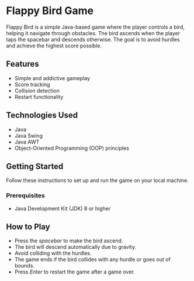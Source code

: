 # Flappy Bird Game

Flappy Bird is a simple Java-based game where the player controls a bird, helping it navigate through obstacles. The bird ascends when the player taps the spacebar and descends otherwise. The goal is to avoid hurdles and achieve the highest score possible.

## Features
- Simple and addictive gameplay
- Score tracking
- Collision detection
- Restart functionality

## Technologies Used
- Java
- Java Swing
- Java AWT
- Object-Oriented Programming (OOP) principles

## Getting Started
Follow these instructions to set up and run the game on your local machine.

### Prerequisites
- Java Development Kit (JDK) 8 or higher

## How to Play
- Press the *spacebar* to make the bird ascend.
- The bird will descend automatically due to gravity.
- Avoid colliding with the hurdles.
- The game ends if the bird collides with any hurdle or goes out of bounds.
- Press *Enter* to restart the game after a game over.
